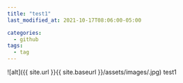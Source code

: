 ```yaml
---
title: "test1"
last_modified_at: 2021-10-17T08:06:00-05:00

categories:
  - github
tags:
  - tag
---
```



![alt]({{ site.url }}{{ site.baseurl }}/assets/images/.jpg)
test1
